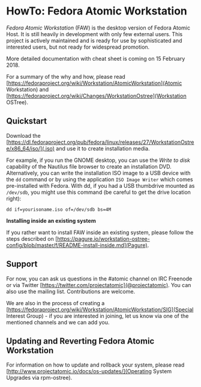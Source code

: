 HowTo: Fedora Atomic Workstation
================================
*Fedora Atomic Workstation* (FAW) is the desktop version of Fedora Atomic Host. It is still heavily in development with only few external users. This project is actively maintained and is ready for use by sophisticated and interested users, but not ready for widespread promotion.

More detailed documentation with cheat sheet is coming on 15 February 2018.

For a summary of the why and how, please read [https://fedoraproject.org/wiki/Workstation/AtomicWorkstation](Atomic Workstation) and [https://fedoraproject.org/wiki/Changes/WorkstationOstree](Workstation OSTree).

## Quickstart

Download the [https://dl.fedoraproject.org/pub/fedora/linux/releases/27/WorkstationOstree/x86_64/iso/](.iso) and use it to create installation media.

For example, if you run the GNOME desktop, you can use the *Write to disk* capability of the Nautilus file browser to create an installation DVD. Alternatively, you can write the installation ISO image to a USB device with the `dd` command or by using the application `ISO Image Writer` which comes pre-installed with Fedora. With dd, if you had a USB thumbdrive mounted as `/dev/sdb`, you might use this command (be careful to get the drive location right):

```
dd if=yourisoname.iso of=/dev/sdb bs=4M
```

**Installing inside an existing system**

If you rather want to install FAW inside an existing system, please follow the steps described on [https://pagure.io/workstation-ostree-config/blob/master/f/README-install-inside.md](Pagure).

## Support

For now, you can ask us questions in the #atomic channel on IRC Freenode or via Twitter [https://twitter.com/projectatomic](@projectatomic). You can also use the [](atomic-devel) mailing list. Contributions are welcome.

We are also in the process of creating a [https://fedoraproject.org/wiki/Workstation/AtomicWorkstation/SIG](Special Interest Group) - if you are interested in joining, let us know via one of the mentioned channels and we can add you.

## Updating and Reverting Fedora Atomic Workstation

For information on how to update and rollback your system, please read [http://www.projectatomic.io/docs/os-updates/](Operating System Upgrades via rpm-ostree).
